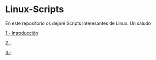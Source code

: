 # Linux-Scripts
En este repositorio os dejaré Scripts interesantes de Linux.
Un saludo

<p><a href="">1.- Introducción</p>
<p><a href="">2.-  </p>
<p><a href="">3.-  </p>
